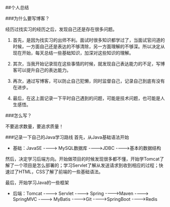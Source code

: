 ##个人总结

###为什么要写博客？


经历过找实习的经历之后，发现自己还是存在很多问题。



1. 首先，是因为找实习的出师不利。面试时很多知识都学过了，当面试官问道的时候，一方面自己还是表达的不够清除，另一方面理解的不够深。所以决定从现在开始，每天总结一些基础知识，加深对这些知识的理解。



2. 其次，当我开始记录现在这些事情的时候，就发现自己表达能力的不足，写博客可以提升自己的表达能力。



3. 再次，通过写博客，可以防止自己犯懒，同时监督自己，记录自己到底有没有在进步。



4. 最后，在这上面记录一下平时自己遇到的问题，可能是技术问题，也可能是人生感悟。


###怎么写？

不要追求数量，要追求质量！


###记录一下自己的Java学习路线
首先，从Java基础语法开始



- 基础：JavaSE ----> MySQL数据库 ---->JDBC ---->基本的数据结构

然后，决定学习后端方向。开始做项目的时候发现很多都不懂，开始学Tomcat了解了一个项目是怎么部署的；学习Servlet了解从发送请求到收到相应的过程；快速过了HTML，CSS了解了前端的一些基础语法。

最后，开始学习Java的一些框架



- 后端：Tomcat ----> Servlet ----> Spring ---->Maven ----> SpringMVC ----> MyBatis ---->Git ---->SpringBoot ---->Redis